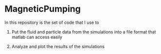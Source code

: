 # MagneticPumping

In this repository is the set of code that I use to 

1) Put the fluid and particle data from the simulations into a file format that matlab can access easily

2) Analyze and plot the results of the simulations

